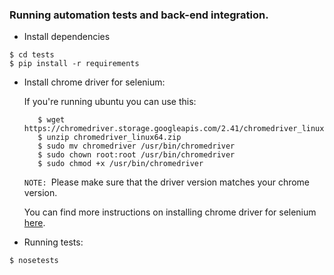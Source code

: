
### Running automation tests and back-end integration.

- Install dependencies
```
$ cd tests
$ pip install -r requirements
```

- Install chrome driver for selenium:
    
    If you're running ubuntu you can use this:
    ```
       $ wget https://chromedriver.storage.googleapis.com/2.41/chromedriver_linux64.zip
       $ unzip chromedriver_linux64.zip
       $ sudo mv chromedriver /usr/bin/chromedriver
       $ sudo chown root:root /usr/bin/chromedriver
       $ sudo chmod +x /usr/bin/chromedriver
    ```
  `NOTE: `Please make sure that the driver version matches your chrome version.  
    
   You can find more instructions on installing chrome driver for selenium [here](https://selenium-python.readthedocs.io/installation.html#downloading-python-bindings-for-selenium). 

- Running tests:
```
$ nosetests
```